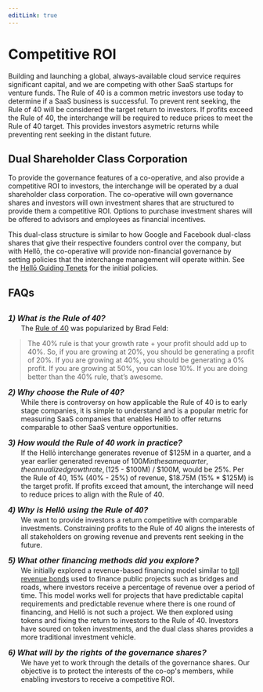 ```yaml
---
editLink: true
---
```




# Competitive ROI

Building and launching a global, always-available cloud service requires significant capital, and we are competing with other SaaS startups for venture funds. The Rule of 40 is a common metric investors use today to determine if a SaaS business is successful. To prevent rent seeking, the Rule of 40 will be considered the target return to investors. If profits exceed the Rule of 40, the interchange will be required to reduce prices to meet the Rule of 40 target. This provides investors asymetric returns while preventing rent seeking in the distant future.

## Dual Shareholder Class Corporation

To provide the governance features of a co-operative, and also provide a competitive ROI to investors, the interchange will be operated by a dual shareholder class corporation. The co-operative will own governance shares and investors will own investment shares that are structured to provide them a competitive ROI. Options to purchase investment shares will be offered to advisors and employees as financial incentives. 

This dual-class structure is similar to how Google and Facebook dual-class shares that give their respective founders control over the company, but with Hellō, the co-operative will provide non-financial governance by setting policies that the interchange management will operate within. See the [Hellō Guiding Tenets](tenets) for the initial policies.

## FAQs
### 1) What is the Rule of 40?
The [Rule of 40][1] was popularized by Brad Feld:
>The 40% rule is that your growth rate + your profit should add up to 40%. So, if you are growing at 20%, you should be generating a profit of 20%. If you are growing at 40%, you should be generating a 0% profit. If you are growing at 50%, you can lose 10%. If you are doing better than the 40% rule, that’s awesome.
### 2) Why choose the Rule of 40?
While there is controversy on how applicable the Rule of 40 is to early stage companies, it is simple to understand and is a popular metric for measuring SaaS companies that enables Hellō to offer returns comparable to other SaaS venture opportunities.
### 3) How would the Rule of 40 work in practice?
If the Hellō interchange generates revenue of $125M in a quarter, and a year earlier generated revenue of $100M in the same quarter, the annualized growth rate, ($125 - $100M) / $100M, would be 25%. Per the Rule of 40, 15% (40% - 25%) of revenue, $18.75M (15% * $125M) is the target profit. If profits exceed that amount, the interchange
will need to reduce prices to align with the Rule of 40.
### 4) Why is Hellō using the Rule of 40?
We want to provide investors a return competitive with comparable investments. Constraining profits to the Rule of 40 aligns the interests of all stakeholders on growing revenue and prevents rent seeking in the future. 
### 5) What other financing methods did you explore?
We initially explored a revenue-based financing model similar to [toll revenue bonds](https://www.investopedia.com/terms/t/tollrevenuebond.asp) used to finance public projects such as bridges and roads, where investors receive a percentage of revenue over a period of time. This model works well for projects that have predictable capital requirements and predictable revenue where there is one round of financing, and Hellō is not such a project. We then explored using tokens and fixing the return to investors to the Rule of 40. Investors have soured on token investments, and the dual class shares provides a more traditional investment vehicle.
### 6) What will by the rights of the governance shares?
We have yet to work through the details of the governance shares. Our objective is to protect the interests of the co-op's members, while enabling investors to receive a competitive ROI.


[1]:<https://feld.com/archives/2015/02/rule-40-healthy-saas-company/> "The Rule of 40% For a Healthy SaaS Company"


<style>
  #faqs{
      margin-bottom: 30px !important;
  }
  h3 {
      font-family: sans-serif;
      font-weight: bold !important;
      font-style: italic !important;
      margin-top: 10px !important;
      margin-bottom: -12px !important;
  }
  h3 + p {
      margin-left: 26px !important;
  }
</style>
